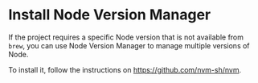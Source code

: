 # Install Node Version Manager

If the project requires a specific Node version that is not available from
`brew`, you can use Node Version Manager to manage multiple versions of Node.

To install it, follow the instructions on https://github.com/nvm-sh/nvm.
